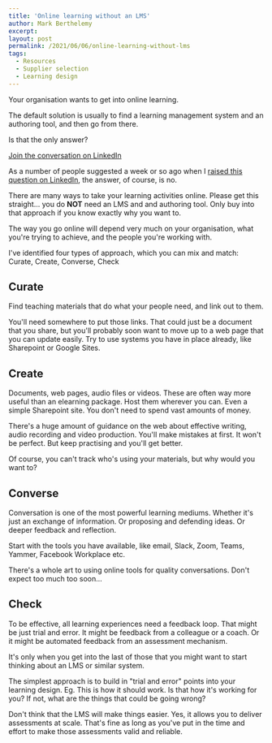 ```yaml
---
title: 'Online learning without an LMS'
author: Mark Berthelemy
excerpt:
layout: post
permalink: /2021/06/06/online-learning-without-lms
tags:
  - Resources
  - Supplier selection
  - Learning design
---
```

Your organisation wants to get into online learning.

The default solution is usually to find a learning management system and an authoring tool, and then go from there.

Is that the only answer?

<a class="button" href="https://www.linkedin.com/posts/markberthelemy_mark-berthelemy-online-learning-without-activity-6807209641307602944-J7FW" target="_blank">Join the conversation on LinkedIn</a>

As a number of people suggested a week or so ago when I [raised this question on LinkedIn](https://www.linkedin.com/posts/markberthelemy_your-organisation-wants-to-get-into-online-activity-6802894694704525312-YbLv), the answer, of course, is no.

There are many ways to take your learning activities online. Please get this straight... you do **NOT** need an LMS and and authoring tool. Only buy into that approach if you know exactly why you want to.

The way you go online will depend very much on your organisation, what you're trying to achieve, and the people you're working with.

I've identified four types of approach, which you can mix and match: Curate, Create, Converse, Check

## Curate

Find teaching materials that do what your people need, and link out to them.

You'll need somewhere to put those links. That could just be a document that you share, but you'll probably soon want to move up to a web page that you can update easily. Try to use systems you have in place already, like Sharepoint or Google Sites.

## Create

Documents, web pages, audio files or videos. These are often way more useful than an elearning package. Host them wherever you can. Even a simple Sharepoint site. You don't need to spend vast amounts of money.

There's a huge amount of guidance on the web about effective writing, audio recording and video production. You'll make mistakes at first. It won't be perfect. But keep practising and you'll get better.

Of course, you can't track who's using your materials, but why would you want to?

## Converse

Conversation is one of the most powerful learning mediums. Whether it's just an exchange of information. Or proposing and defending ideas. Or deeper feedback and reflection.

Start with the tools you have available, like email, Slack, Zoom, Teams, Yammer, Facebook Workplace etc.

There's a whole art to using online tools for quality conversations. Don't expect too much too soon...

## Check

To be effective, all learning experiences need a feedback loop. That might be just trial and error. It might be feedback from a colleague or a coach. Or it might be automated feedback from an assessment mechanism.

It's only when you get into the last of those that you might want to start thinking about an LMS or similar system.

The simplest approach is to build in "trial and error" points into your learning design. Eg. This is how it should work. Is that how it's working for you? If not, what are the things that could be going wrong?

Don't think that the LMS will make things easier. Yes, it allows you to deliver assessments at scale. That's fine as long as you've put in the time and effort to make those assessments valid and reliable.
